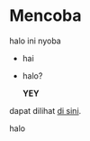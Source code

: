 # Mencoba
halo ini nyoba

- hai
- halo?

  **YEY**

  
dapat dilihat [di sini]([cobaFolder]).

halo
